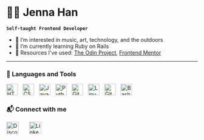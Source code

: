 # 🐱‍👤 Jenna Han

**`Self-taught Frontend Developer`**

- 👀 I’m interested in music, art, technology, and the outdoors
- 🌱 I’m currently learning Ruby on Rails
- 📝 Resources I've used: <a href="https://www.theodinproject.com/">The Odin Project</a>, <a href="https://www.frontendmentor.io/">Frontend Mentor</a>

---

### 🔨 Languages and Tools

<img align="left" alt="HTML" width="30px" style="padding-right:10px;" src="https://cdn.jsdelivr.net/gh/devicons/devicon/icons/html5/html5-plain.svg" />
<img align="left" alt="CSS" width="30px" style="padding-right:10px;" src="https://cdn.jsdelivr.net/gh/devicons/devicon/icons/css3/css3-plain.svg" />
<img align="left" alt="JavaScript" width="30px" style="padding-right:10px;" src="https://cdn.jsdelivr.net/gh/devicons/devicon/icons/javascript/javascript-plain.svg" />
<img align="left" alt="Python" width="30px" style="padding-right:10px;" src="https://cdn.jsdelivr.net/gh/devicons/devicon/icons/python/python-plain.svg" />
<img align="left" alt="Git" width="30px" style="padding-right:10px;" src="https://cdn.jsdelivr.net/gh/devicons/devicon/icons/git/git-original.svg" />
<img align="left" alt="Linux" width="30px" style="padding-right:10px;" src="https://cdn.jsdelivr.net/gh/devicons/devicon/icons/linux/linux-original.svg" />
<img align="left" alt="GitHub" width="30px" style="padding-right:10px;" src="https://cdn.jsdelivr.net/gh/devicons/devicon/icons/github/github-original.svg" />
<img align="left" alt="Bash" width="30px" style="padding-right:10px;" src="https://cdn.jsdelivr.net/gh/devicons/devicon/icons/bash/bash-original.svg" />

<br>

#

### 📬 Connect with me
<!-- Social icons section -->
<a href="https://discordapp.com/users/458096878593114113"><img alt="Discord" title="Add me on Discord" width="32px" src="https://cdn-icons-png.flaticon.com/512/5968/5968756.png"></a>
&#8287;&#8287;&#8287;&#8287;&#8287;
<a href="www.linkedin.com/in/jenna--han"><img width="32px" alt="LinkedIn" title="Add me on LinekdIn" src="https://cdn-icons-png.flaticon.com/512/3536/3536505.png"></a>
&#8287;&#8287;&#8287;&#8287;&#8287;

